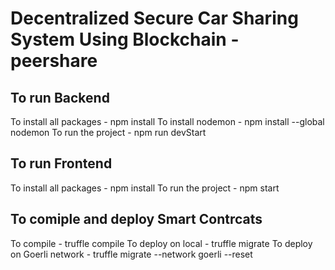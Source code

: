 # Decentralized Secure Car Sharing System Using Blockchain - peershare

## To run Backend

To install all packages - npm install
To install nodemon - npm install --global nodemon
To run the project - npm run devStart

## To run Frontend

To install all packages - npm install
To run the project - npm start

## To comiple and deploy Smart Contrcats

To compile - truffle compile
To deploy on local - truffle migrate
To deploy on Goerli network - truffle migrate --network goerli --reset

